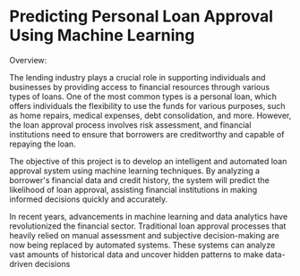 # Predicting Personal Loan Approval Using Machine Learning

Overview:

The lending industry plays a crucial role in supporting individuals and businesses by providing access to financial resources through various types of loans. One of the most common types is a personal loan, which offers individuals the flexibility to use the funds for various purposes, such as home repairs, medical expenses, debt consolidation, and more. However, the loan approval process involves risk assessment, and financial institutions need to ensure that borrowers are creditworthy and capable of repaying the loan.

The objective of this project is to develop an intelligent and automated loan approval system using machine learning techniques. By analyzing a borrower's financial data and credit history, the system will predict the likelihood of loan approval, assisting financial institutions in making informed decisions quickly and accurately.

In recent years, advancements in machine learning and data analytics have revolutionized the financial sector. Traditional loan approval processes that heavily relied on manual assessment and subjective decision-making are now being replaced by automated systems. These systems can analyze vast amounts of historical data and uncover hidden patterns to make data-driven decisions
